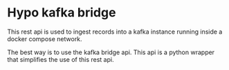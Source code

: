 Hypo kafka bridge
=================

This rest api is used to ingest records into a kafka instance running inside a docker compose network.

The best way is to use the kafka bridge api. This api is a python wrapper that simplifies the use of this rest api.
